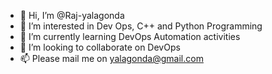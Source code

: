 - 👋 Hi, I’m @Raj-yalagonda
- 👀 I’m interested in Dev Ops, C++ and Python Programming
- 🌱 I’m currently learning DevOps Automation activities
- 💞️ I’m looking to collaborate on DevOps
- 📫 Please mail me on yalagonda@gmail.com

<!---
Raj-yalagonda/Raj-yalagonda is a ✨ special ✨ repository because its `README.md` (this file) appears on your GitHub profile.
You can click the Preview link to take a look at your changes.
--->
